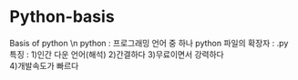 # Python-basis
Basis of python \n
python : 프로그래밍 언어 중 하나
python 파일의 확장자 : .py
특징 : 1)인간 다운 언어(해석)
       2)간결하다
       3)무료이면서 강력하다              
       4)개발속도가 빠르다
